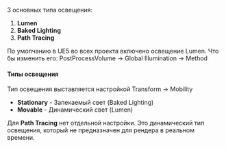 3 основных типа освещения:
1. **Lumen**
2. **Baked Lighting**
3. **Path Tracing**

По умолчанию в UE5 во всех проекта включено освещение Lumen. Что бы изменить его: 
PostProcessVolume -> Global Illumination -> Method

#### Типы освещения
Тип освещения выставляется настройкой 
Transform -> Mobility
- **Stationary** - Запекаемый свет (Baked Lighting)
- **Movable** - Динамический свет (Lumen)

Для **Path Tracing** нет отдельной настройки. Это динамический тип освещения, который не предназначен для рендера в реальном времени.
